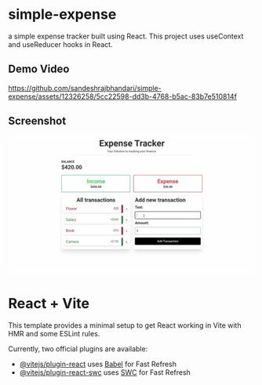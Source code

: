 # simple-expense

a simple expense tracker built using React. This project uses useContext and useReducer hooks in React.

## Demo Video

https://github.com/sandeshrajbhandari/simple-expense/assets/12326258/5cc22598-dd3b-4768-b5ac-83b7e510814f

## Screenshot

![simple expense demo screenshot](./screenshots/simple-expense-screenshot.jpg)

# React + Vite

This template provides a minimal setup to get React working in Vite with HMR and some ESLint rules.

Currently, two official plugins are available:

- [@vitejs/plugin-react](https://github.com/vitejs/vite-plugin-react/blob/main/packages/plugin-react/README.md) uses [Babel](https://babeljs.io/) for Fast Refresh
- [@vitejs/plugin-react-swc](https://github.com/vitejs/vite-plugin-react-swc) uses [SWC](https://swc.rs/) for Fast Refresh
